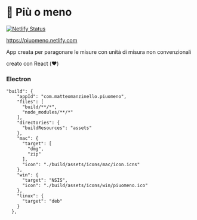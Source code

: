 # 🐘 Più o meno

[![Netlify Status](https://api.netlify.com/api/v1/badges/ea59b4df-2edf-46dc-835c-f3a021639279/deploy-status)](https://app.netlify.com/sites/piuomeno/deploys)

https://piuomeno.netlify.com

App creata per paragonare le misure con unità di misura non convenzionali

creato con React (❤️)

### Electron

```
"build": {
    "appId": "com.matteomanzinello.piuomeno",
    "files": [
      "build/**/*",
      "node_modules/**/*"
    ],
    "directories": {
      "buildResources": "assets"
    },
    "mac": {
      "target": [
        "dmg",
        "zip"
      ],
      "icon": "./build/assets/icons/mac/icon.icns"
    },
    "win": {
      "target": "NSIS",
      "icon": "./build/assets/icons/win/piuomeno.ico"
    },
    "linux": {
      "target": "deb"
    }
  },
```

